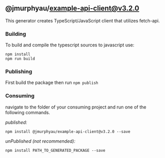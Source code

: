 ## @jmurphyau/example-api-client@v3.2.0

This generator creates TypeScript/JavaScript client that utilizes fetch-api.

### Building

To build and compile the typescript sources to javascript use:
```
npm install
npm run build
```

### Publishing

First build the package then run ```npm publish```

### Consuming

navigate to the folder of your consuming project and run one of the following commands.

_published:_

```
npm install @jmurphyau/example-api-client@v3.2.0 --save
```

_unPublished (not recommended):_

```
npm install PATH_TO_GENERATED_PACKAGE --save
